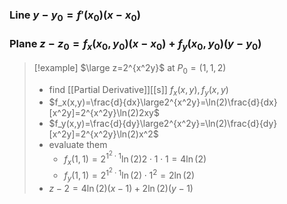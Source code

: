### Line $y-y_0=f'(x_0)(x-x_0)$
### Plane $z-z_0=f_x(x_0,y_0)(x-x_0)+f_y(x_0,y_0)(y-y_0)$
> [!example] $\large z=2^{x^2y}$ at $P_0=(1,1,2)$
> - find [[Partial Derivative]][[s]] $f_x(x,y),f_y(x,y)$
> - $f_x(x,y)=\frac{d}{dx}\large2^{x^2y}=\ln(2)\frac{d}{dx}[x^2y]=2^{x^2y}\ln(2)2xy$
> - $f_y(x,y)=\frac{d}{dy}\large2^{x^2y}=\ln(2)\frac{d}{dy}[x^2y]=2^{x^2y}\ln(2)x^2$
> - evaluate them
>   - $f_x(1,1)=2^{1^2\cdot1}\ln(2)2\cdot1\cdot1=4\ln(2)$
>   - $f_y(1,1)=2^{1^2\cdot1}\ln(2)\cdot1^2=2\ln(2)$
> - $z-2=4\ln(2)(x-1)+2\ln(2)(y-1)$